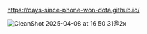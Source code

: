 https://days-since-phone-won-dota.github.io/

![CleanShot 2025-04-08 at 16 50 31@2x](https://github.com/user-attachments/assets/53a992a3-d05b-4098-bd51-72b8cadc981f)
